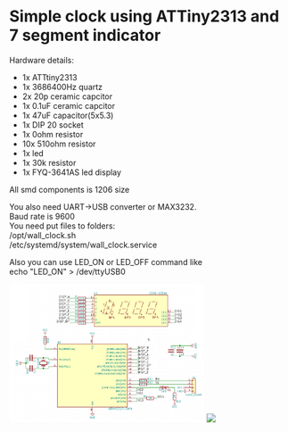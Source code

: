 Simple clock using ATTiny2313 and 7 segment indicator
=======================================================

Hardware details:<br/>
* 1x  ATTtiny2313
* 1x  3686400Hz quartz
* 2x  20p ceramic capcitor
* 1x  0.1uF ceramic capcitor
* 1x  47uF capacitor(5x5.3)
* 1x  DIP 20 socket
* 1x  0ohm resistor
* 10x 510ohm resistor
* 1x  led
* 1x  30k resistor
* 1x  FYQ-3641AS led display

All smd components is 1206 size<br/>

You also need UART->USB converter or MAX3232.<br/>
Baud rate is 9600<br/>
You need put files to folders:<br/>
/opt/wall_clock.sh<br/>
/etc/systemd/system/wall_clock.service<br/>

Also you can use LED_ON or LED_OFF command like<br/>
echo "LED_ON" > /dev/ttyUSB0<br/>


<img src="/img/cheme.png" width="350"/>
<img src="/img/photo.png" width="350"/>
